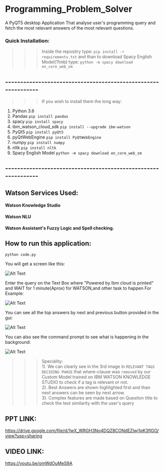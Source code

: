 # Programming_Problem_Solver
A PyQT5 desktop Application That analyse user's programming query and fetch the most relevant answers of the most relevant questions.

### Quick Installation:
>>> Inside the repositry type:
```pip install -r requirements.txt```
 and than to download Spacy English Model(11mb) type:
```python -m spacy download en_core_web_sm``` 
## --------------------------------------------------------------
>>> If you wish to install them the long way:
1) Python 3.6
2) Pandas
```pip install pandas```  
3) spacy
```pip install spacy```  
3) ibm_watson_cloud_sdk
```pip install --upgrade ibm-watson```  
4) PyQt5
```pip install pyQt5```  
5) pyQtWebEngine
```pip install PyQtWebEngine```  
6) numpy
```pip install numpy```  
7) nltk
```pip install nltk```
8) Spacy English Model
```python -m spacy download en_core_web_sm```  
## --------------------------------------------------------------

## Watson Services Used:  
#### Watson Knowledge Studio  
#### Watson NLU  
#### Watson Assistant's Fuzzy Logic and Spell checking.  

## How to run this application:
```python code.py```

You will get a screen like this:

![Alt Text](images/Capture1.PNG)

Enter the query on the Text Box where "Powered by Ibm cloud is printed" and WAIT for 1 minute(Aprox) for WATSON,and other task to happen
For Example:

![Alt Text](images/Capture2.PNG)

You can see all the top answers by next and previous button provided in the gui:

![Alt Text](images/Capture4.png)

You can also see the command prompt to see what is happening in the background:

![Alt Text](images/Capture3.PNG)


>>> Speciality:  
1). We can clearly see in the 3rd image in ```RELEVANT TAGS DECIDING PHASE``` that where-clause was ```removed``` by our Custom Model trained on IBM WATSON KNOWLEDGE STUDIO to check if a tag is relevant or not.  
2). Best Answers are shown highlighted  first and than next answers can be seen by next arrow.  
3). Complex features are made based on Quesiton title to check the text similarity with the user's query  

## PPT LINK:  
https://drive.google.com/file/d/1wX_WRGH3No4DQZ8CONdEZlwj1qK3flGO/view?usp=sharing

## VIDEO LINK:
https://youtu.be/omWdOuMeS9A
